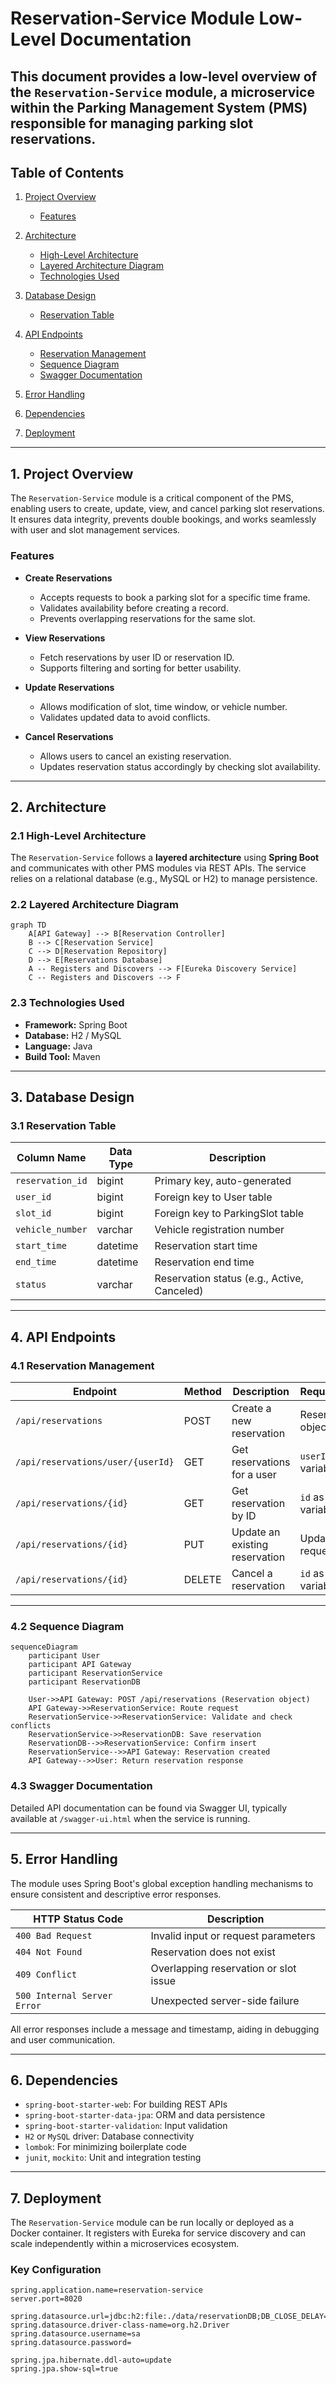 # Reservation-Service Module Low-Level Documentation

This document provides a low-level overview of the `Reservation-Service` module, a microservice within the Parking Management System (PMS) responsible for managing parking slot reservations.
---

## Table of Contents

1. [Project Overview](#1-project-overview)  
   - [Features](#features)

2. [Architecture](#2-architecture)  
   - [High-Level Architecture](#21-high-level-architecture)  
   - [Layered Architecture Diagram](#22-layered-architecture-diagram)  
   - [Technologies Used](#23-technologies-used)

3. [Database Design](#3-database-design)  
   - [Reservation Table](#31-reservation-table)

4. [API Endpoints](#4-api-endpoints)  
   - [Reservation Management](#41-reservation-management)  
   - [Sequence Diagram](#42-sequence-diagram)  
   - [Swagger Documentation](#43-swagger-documentation)

5. [Error Handling](#5-error-handling)

6. [Dependencies](#6-dependencies)

7. [Deployment](#7-deployment)

---

## 1. Project Overview

The `Reservation-Service` module is a critical component of the PMS, enabling users to create, update, view, and cancel parking slot reservations. It ensures data integrity, prevents double bookings, and works seamlessly with user and slot management services.

### Features

- **Create Reservations**
  - Accepts requests to book a parking slot for a specific time frame.
  - Validates availability before creating a record.
  - Prevents overlapping reservations for the same slot.

- **View Reservations**
  - Fetch reservations by user ID or reservation ID.
  - Supports filtering and sorting for better usability.

- **Update Reservations**
  - Allows modification of slot, time window, or vehicle number.
  - Validates updated data to avoid conflicts.

- **Cancel Reservations**
  - Allows users to cancel an existing reservation.
  - Updates reservation status accordingly by checking slot availability.

---

## 2. Architecture

### 2.1 High-Level Architecture

The `Reservation-Service` follows a **layered architecture** using **Spring Boot** and communicates with other PMS modules via REST APIs. The service relies on a relational database (e.g., MySQL or H2) to manage persistence.

### 2.2 Layered Architecture Diagram

```mermaid
graph TD
    A[API Gateway] --> B[Reservation Controller]
    B --> C[Reservation Service]
    C --> D[Reservation Repository]
    D --> E[Reservations Database]
    A -- Registers and Discovers --> F[Eureka Discovery Service]
    C -- Registers and Discovers --> F
```
### 2.3 Technologies Used

- **Framework:** Spring Boot  
- **Database:** H2 / MySQL  
- **Language:** Java  
- **Build Tool:** Maven

---

## 3. Database Design

### 3.1 Reservation Table

| Column Name       | Data Type  | Description                             |
|-------------------|------------|-----------------------------------------|
| `reservation_id`  | bigint     | Primary key, auto-generated             |
| `user_id`         | bigint     | Foreign key to User table               |
| `slot_id`         | bigint     | Foreign key to ParkingSlot table        |
| `vehicle_number`  | varchar    | Vehicle registration number             |
| `start_time`      | datetime   | Reservation start time                  |
| `end_time`        | datetime   | Reservation end time                    |
| `status`          | varchar    | Reservation status (e.g., Active, Canceled) |

---

## 4. API Endpoints

### 4.1 Reservation Management

| Endpoint                                | Method  | Description                      | Request/Params                          |
|-----------------------------------------|---------|----------------------------------|------------------------------------------|
| `/api/reservations`                     | POST    | Create a new reservation         | Reservation object (JSON)               |
| `/api/reservations/user/{userId}`       | GET     | Get reservations for a user      | `userId` as path variable                |
| `/api/reservations/{id}`                | GET     | Get reservation by ID            | `id` as path variable                    |
| `/api/reservations/{id}`                | PUT     | Update an existing reservation   | Updated fields in request body          |
| `/api/reservations/{id}`                | DELETE  | Cancel a reservation             | `id` as path variable                    |

---

### 4.2 Sequence Diagram

```mermaid
sequenceDiagram
    participant User
    participant API Gateway
    participant ReservationService
    participant ReservationDB

    User->>API Gateway: POST /api/reservations (Reservation object)
    API Gateway->>ReservationService: Route request
    ReservationService->>ReservationService: Validate and check conflicts
    ReservationService->>ReservationDB: Save reservation
    ReservationDB-->>ReservationService: Confirm insert
    ReservationService-->>API Gateway: Reservation created
    API Gateway-->>User: Return reservation response
```
### 4.3 Swagger Documentation

Detailed API documentation can be found via Swagger UI, typically available at `/swagger-ui.html` when the service is running.

---

## 5. Error Handling

The module uses Spring Boot's global exception handling mechanisms to ensure consistent and descriptive error responses.

| HTTP Status Code | Description                          |
|------------------|--------------------------------------|
| `400 Bad Request`| Invalid input or request parameters  |
| `404 Not Found`  | Reservation does not exist           |
| `409 Conflict`   | Overlapping reservation or slot issue|
| `500 Internal Server Error` | Unexpected server-side failure |

All error responses include a message and timestamp, aiding in debugging and user communication.

---

## 6. Dependencies

- `spring-boot-starter-web`: For building REST APIs  
- `spring-boot-starter-data-jpa`: ORM and data persistence  
- `spring-boot-starter-validation`: Input validation  
- `H2` or `MySQL` driver: Database connectivity  
- `lombok`: For minimizing boilerplate code  
- `junit`, `mockito`: Unit and integration testing

---

## 7. Deployment

The `Reservation-Service` module can be run locally or deployed as a Docker container. It registers with Eureka for service discovery and can scale independently within a microservices ecosystem.

### Key Configuration

```properties
spring.application.name=reservation-service
server.port=8020

spring.datasource.url=jdbc:h2:file:./data/reservationDB;DB_CLOSE_DELAY=-1
spring.datasource.driver-class-name=org.h2.Driver
spring.datasource.username=sa
spring.datasource.password=

spring.jpa.hibernate.ddl-auto=update
spring.jpa.show-sql=true
